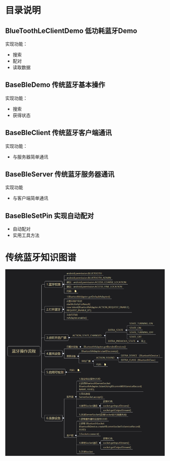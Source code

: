 # 目录说明
## BlueToothLeClientDemo 低功耗蓝牙Demo
实现功能：
- 搜索
- 配对
- 读取数据
## BaseBleDemo 传统蓝牙基本操作
实现功能：
- 搜索
- 获得状态
## BaseBleClient 传统蓝牙客户端通讯
实现功能：
- 与服务器简单通讯
## BaseBleServer 传统蓝牙服务器通讯
实现功能
- 与客户端简单通讯
## BaseBleSetPin 实现自动配对
- 自动配对
- 实用工具方法
# 传统蓝牙知识图谱
![](传统蓝牙操作流程.png)